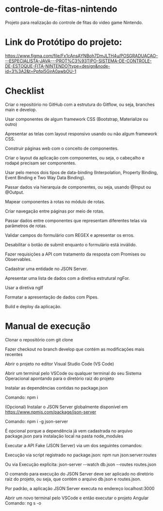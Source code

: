 # controle-de-fitas-nintendo
Projeto para realização do controle de fitas do video game Nintendo.


# Link do Protótipo do projeto:
https://www.figma.com/file/Fx1cAnsAYNBoh7DmJLTH4u/POSGRADUACAO---ESPECIALISTA-JAVA---PROT%C3%93TIPO-SISTEMA-DE-CONTROLE-DE-ESTOQUE-FITA-NINTENDO?type=design&node-id=3%3A2&t=Ppfpl5GirA0awbOU-1

# Checklist
 Criar o repositório no GitHub com a estrutura do Gitflow, ou seja, branches main e develop.  

 Usar componentes de algum framework CSS (Bootstrap, Materialize ou outro)  

 Apresentar as telas com layout responsivo usando ou não algum framework CSS.  

 Construir páginas web com o conceito de componentes.  

 Criar o layout da aplicação com componentes, ou seja, o cabeçalho e rodapé precisam ser componentes.  

 Usar pelo menos dois tipos de data-binding (Interpolation, Property Binding, Event Binding e Two Way Data Binding).  

 Passar dados via hierarquia de componentes, ou seja, usando @Input ou @Output.  

 Mapear componentes à rotas no módulo de rotas.  

 Criar navegação entre páginas por meio de rotas.  

 Passar dados entre componentes que representam diferentes telas via parâmetros de rotas.  

 Validar campos do formulário com REGEX e apresentar os erros.  

 Desabilitar o botão de submit enquanto o formulário está inválido.  

 Fazer requisições a API com tratamento da resposta com Promises ou Observables.  

 Cadastrar uma entidade no JSON Server.  

 Apresentar uma lista de dados com a diretiva estrutural ngFor.  

 Usar a diretiva ngIf  

 Formatar a apresentação de dados com Pipes.  

 Build e deploy da aplicação.  


# Manual de execução
Clonar o repositório com git clone  

Fazer checkout no branch develop que contém as modificações mais recentes  

Abrir o projeto no editor Visual Studio Code (VS Code)  

Abrir um terminal pelo VSCode ou qualquer terminal do seu Sistema Operacional apontando para o diretório raiz do projeto  

Instalar as dependências contidas no package.json  

Comando: npm i  

(Opcional) Instalar o JSON Server globalmente disponível em https://www.npmjs.com/package/json-server  

Comando: npm i -g json-server  

É opcional porque a dependência já vem cadastrada no arquivo package.json para instalação local na pasta node_modules  

Executar a API Fake (JSON Server) via um dos seguintes comandos:  

Execução via script registrado no package.json: npm run json:server:routes  

Ou via Execução explícita: json-server --watch db.json --routes routes.json  

O comando para execução do JSON Server deve ser aplicado no diretório raiz do projeto, ou seja, que contém o arquivo db.json e routes.json.  

Por padrão, a aplicação JSON Server executa no endereço localhost:3000  

Abrir um novo terminal pelo VSCode e então executar o projeto Angular
Comando: ng s -o